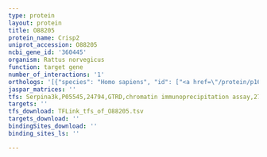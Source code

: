 ```yaml
---
type: protein
layout: protein
title: O88205
protein_name: Crisp2
uniprot_accession: O88205
ncbi_gene_id: '360445'
organism: Rattus norvegicus
function: target gene
number_of_interactions: '1'
orthologs: '[{"species": "Homo sapiens", "id": ["<a href=\"/protein/p16562\">P16562</a>"]}, {"species": "Mus musculus", "id": ["<a href=\"/protein/p16563\">P16563</a>"]}, {"species": "Caenorhabditis elegans", "id": ["<a href=\"/protein/q9n5n3\">Q9N5N3</a>", "<a href=\"/protein/q20603\">Q20603</a>", "<a href=\"/protein/q93746\">Q93746</a>", "<a href=\"/protein/q20609\">Q20609</a>", "<a href=\"/protein/g5ef50\">G5EF50</a>"]}]'
jaspar_matrices: ''
tfs: Serpina3k,P05545,24794,GTRD,chromatin immunoprecipitation assay,27924024%5Buid%5D,No
targets: ''
tfs_download: TFLink_tfs_of_O88205.tsv
targets_download: ''
bindingSites_download: ''
binding_sites_ls: ''

---
```

